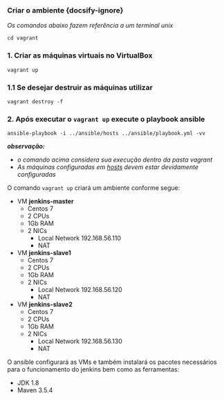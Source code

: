### Criar o ambiente {docsify-ignore}

<i>Os comandos abaixo fazem referência a um terminal unix</i>

```
cd vagrant
```
### 1. Criar as máquinas virtuais no VirtualBox

```
vagrant up
```
### 1.1 Se desejar destruir as máquinas utilizar
```
vagrant destroy -f
```

### 2. Após executar o `vagrant up` execute o playbook ansible

```
ansible-playbook -i ../ansible/hosts ../ansible/playbook.yml -vv
```
<i><b>observação:</b>
  - o comando acima considera sua execução dentro da pasta vagrant
  - As máquinas configuradas em [hosts](ansible/hosts) devem estar devidamente configuradas
</i>

O comando `vagrant up` criará um ambiente conforme segue:
- VM <b>jenkins-master</b>
  - Centos 7
  - 2 CPUs
  - 1Gb RAM
  - 2 NICs
    - Local Network 192.168.56.110
    - NAT
- VM <b>jenkins-slave1</b>
  - Centos 7
  - 2 CPUs
  - 1Gb RAM
  - 2 NICs
    - Local Network 192.168.56.120
    - NAT
- VM <b>jenkins-slave2</b>
  - Centos 7
  - 2 CPUs
  - 1Gb RAM
  - 2 NICs
    - Local Network 192.168.56.130
    - NAT

O ansible configurará as VMs e também instalará os pacotes necessários para o funcionamento do jenkins bem como as ferramentas:
- JDK 1.8
- Maven 3.5.4

